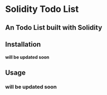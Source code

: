 # Solidity Todo List

## An Todo List built with Solidity

## Installation

#### will be updated soon

## Usage

### will be updated soon
